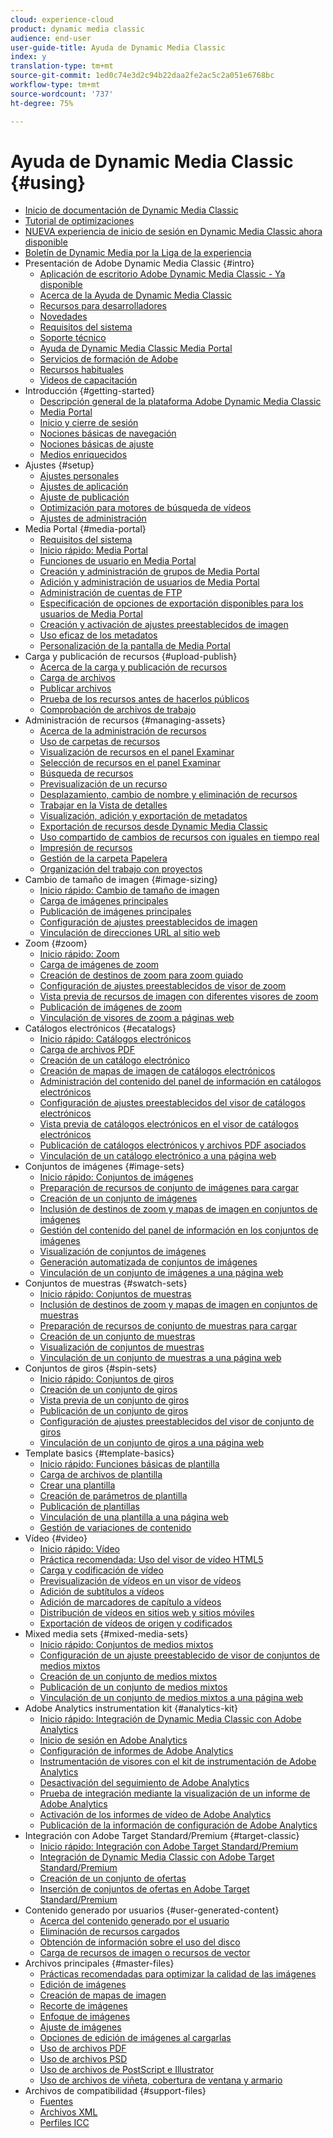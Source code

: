 ```yaml
---
cloud: experience-cloud
product: dynamic media classic
audience: end-user
user-guide-title: Ayuda de Dynamic Media Classic
index: y
translation-type: tm+mt
source-git-commit: 1ed0c74e3d2c94b22daa2fe2ac5c2a051e6768bc
workflow-type: tm+mt
source-wordcount: '737'
ht-degree: 75%

---
```



# Ayuda de Dynamic Media Classic {#using}

+ [Inicio de documentación de Dynamic Media Classic](home.md)
+ [Tutorial de optimizaciones](https://docs.adobe.com/content/help/en/experience-manager-learn/dynamic-media-classic-tutorial/overview.html)
+ [NUEVA experiencia de inicio de sesión en Dynamic Media Classic ahora disponible](new-ui-2020.md)
+ [Boletín de Dynamic Media por la Liga de la experiencia](dynamic-media-newsletter.md)
+ Presentación de Adobe Dynamic Media Classic {#intro}
   + [Aplicación de escritorio Adobe Dynamic Media Classic - Ya disponible](dynamic-media-classic-desktop-app.md)
   + [Acerca de la Ayuda de Dynamic Media Classic](introduction.md)
   + [Recursos para desarrolladores](developer-resources.md)
   + [Novedades](whats-new.md)
   + [Requisitos del sistema](system-requirements.md)
   + [Soporte técnico](support.md)
   + [Ayuda de Dynamic Media Classic Media Portal](help-dmc-media-portal.md)
   + [Servicios de formación de Adobe](training-services.md)
   + [Recursos habituales](popular-resources.md)
   + [Videos de capacitación](training-videos.md)
+ Introducción {#getting-started}
   + [Descripción general de la plataforma Adobe Dynamic Media Classic](dmc-platform-overview.md)
   + [Media Portal](media-portal.md)
   + [Inicio y cierre de sesión](signing-out.md)
   + [Nociones básicas de navegación](navigation-basics.md)
   + [Nociones básicas de ajuste](setup-basics.md)
   + [Medios enriquecidos](rich-media.md)
+ Ajustes {#setup}
   + [Ajustes personales](personal-setup.md)
   + [Ajustes de aplicación](application-setup.md)
   + [Ajuste de publicación](publish-setup.md)
   + [Optimización para motores de búsqueda de vídeos](video-seo-search-engine-optimization.md)
   + [Ajustes de administración](administration-setup.md)
+ Media Portal {#media-portal}
   + [Requisitos del sistema](system-requirements-1.md)
   + [Inicio rápido: Media Portal](quick-start-media-portal-administration.md)
   + [Funciones de usuario en Media Portal](media-portal-user-roles.md)
   + [Creación y administración de grupos de Media Portal](creating-media-portal-groups.md)
   + [Adición y administración de usuarios de Media Portal](adding-media-portal-users.md)
   + [Administración de cuentas de FTP](ftp-accounts.md)
   + [Especificación de opciones de exportación disponibles para los usuarios de Media Portal](specifying-export-options-available-media.md)
   + [Creación y activación de ajustes preestablecidos de imagen](creating-enabling-image-presets.md)
   + [Uso eficaz de los metadatos](making-efficient-metadata.md)
   + [Personalización de la pantalla de Media Portal](customizing-media-portal-screen.md)
+ Carga y publicación de recursos {#upload-publish}
   + [Acerca de la carga y publicación de recursos](about-asset-upload-publish.md)
   + [Carga de archivos](uploading-files.md)
   + [Publicar archivos ](publishing-files.md)
   + [Prueba de los recursos antes de hacerlos públicos](testing-assets-making-them-public.md)
   + [Comprobación de archivos de trabajo](checking-job-files.md)
+ Administración de recursos {#managing-assets}
   + [Acerca de la administración de recursos](about-managing-assets.md)
   + [Uso de carpetas de recursos](asset-folders.md)
   + [Visualización de recursos en el panel Examinar](viewing-assets-browse-panel.md)
   + [Selección de recursos en el panel Examinar](selecting-assets-browse-panel.md)
   + [Búsqueda de recursos](searching-assets.md)
   + [Previsualización de un recurso](previewing-asset.md)
   + [Desplazamiento, cambio de nombre y eliminación de recursos](moving-renaming-deleting-assets.md)
   + [Trabajar en la Vista de detalles ](detail-view.md)
   + [Visualización, adición y exportación de metadatos](viewing-adding-exporting-metadata.md)
   + [Exportación de recursos desde Dynamic Media Classic](exporting-assets-from-dmc.md)
   + [Uso compartido de cambios de recursos con iguales en tiempo real](sharing-asset-changes-peers-real.md)
   + [Impresión de recursos](printing-assets.md)
   + [Gestión de la carpeta Papelera](trash-folder.md)
   + [Organización del trabajo con proyectos](organizing-projects.md)
+ Cambio de tamaño de imagen {#image-sizing}
   + [Inicio rápido: Cambio de tamaño de imagen](quick-start-image-sizing.md)
   + [Carga de imágenes principales](uploading-master-images.md)
   + [Publicación de imágenes principales](publishing-master-images.md)
   + [Configuración de ajustes preestablecidos de imagen](setting-image-presets.md)
   + [Vinculación de direcciones URL al sitio web](linking-urls-web-application.md)
+ Zoom {#zoom}
   + [Inicio rápido: Zoom](quick-start-zoom.md)
   + [Carga de imágenes de zoom](uploading-zoom-images.md)
   + [Creación de destinos de zoom para zoom guiado](creating-zoom-targets-guided-zoom.md)
   + [Configuración de ajustes preestablecidos de visor de zoom](setting-zoom-viewer-presets.md)
   + [Vista previa de recursos de imagen con diferentes visores de zoom](previewing-image-assets-different-zoom.md)
   + [Publicación de imágenes de zoom](publishing-zoom-images.md)
   + [Vinculación de visores de zoom a páginas web](linking-zoom-viewers-web-pages.md)
+ Catálogos electrónicos {#ecatalogs}
   + [Inicio rápido: Catálogos electrónicos](quick-start-ecatalog.md)
   + [Carga de archivos PDF](uploading-pdf-files.md)
   + [Creación de un catálogo electrónico](creating-ecatalog.md)
   + [Creación de mapas de imagen de catálogos electrónicos](creating-ecatalog-image-maps.md)
   + [Administración del contenido del panel de información en catálogos electrónicos](info-panel-content.md)
   + [Configuración de ajustes preestablecidos del visor de catálogos electrónicos](setting-ecatalog-viewer-presets.md)
   + [Vista previa de catálogos electrónicos en el visor de catálogos electrónicos](previewing-ecatalogs-ecatalog-viewer.md)
   + [Publicación de catálogos electrónicos y archivos PDF asociados](publishing-ecatalogs-associated-pdfs.md)
   + [Vinculación de un catálogo electrónico a una página web](linking-ecatalog-web-page.md)
+ Conjuntos de imágenes {#image-sets}
   + [Inicio rápido: Conjuntos de imágenes](quick-start-image-sets.md)
   + [Preparación de recursos de conjunto de imágenes para cargar](preparing-image-set-assets-upload.md)
   + [Creación de un conjunto de imágenes](creating-image-set.md)
   + [Inclusión de destinos de zoom y mapas de imagen en conjuntos de imágenes](including-zoom-targets-image-maps.md)
   + [Gestión del contenido del panel de información en los conjuntos de imágenes](info-panel-content-1.md)
   + [Visualización de conjuntos de imágenes](viewing-image-sets.md)
   + [Generación automatizada de conjuntos de imágenes](automated-image-set-generation.md)
   + [Vinculación de un conjunto de imágenes a una página web](linking-image-set-web-page.md)
+ Conjuntos de muestras {#swatch-sets}
   + [Inicio rápido: Conjuntos de muestras](quick-start-swatch-sets.md)
   + [Inclusión de destinos de zoom y mapas de imagen en conjuntos de muestras](including-zoom-targets-image-maps-1.md)
   + [Preparación de recursos de conjunto de muestras para cargar](preparing-swatch-set-assets-upload.md)
   + [Creación de un conjunto de muestras](creating-swatch-set.md)
   + [Visualización de conjuntos de muestras](viewing-swatch-sets.md)
   + [Vinculación de un conjunto de muestras a una página web](linking-swatch-set-web-page.md)
+ Conjuntos de giros {#spin-sets}
   + [Inicio rápido: Conjuntos de giros](quick-start-spin-sets.md)
   + [Creación de un conjunto de giros](creating-spin-set.md)
   + [Vista previa de un conjunto de giros](previewing-spin-set.md)
   + [Publicación de un conjunto de giros](publishing-spin-set.md)
   + [Configuración de ajustes preestablecidos del visor de conjunto de giros](setting-spin-set-viewer-presets.md)
   + [Vinculación de un conjunto de giros a una página web](linking-spin-set-web-page.md)
+ Template basics {#template-basics}
   + [Inicio rápido: Funciones básicas de plantilla](quick-start-template-basics.md)
   + [Carga de archivos de plantilla](uploading-template-files.md)
   + [Crear una plantilla](creating-template.md)
   + [Creación de parámetros de plantilla](creating-template-parameters.md)
   + [Publicación de plantillas](publishing-templates.md)
   + [Vinculación de una plantilla a una página web](linking-template-web-page.md)
   + [Gestión de variaciones de contenido](content-variations.md)
+ Vídeo {#video}
   + [Inicio rápido: Vídeo](quick-start-video.md)
   + [Práctica recomendada: Uso del visor de vídeo HTML5](best-practice-using-html5-video.md)
   + [Carga y codificación de vídeo](uploading-encoding-videos.md)
   + [Previsualización de vídeos en un visor de vídeos](previewing-videos-video-viewer.md)
   + [Adición de subtítulos a vídeos](adding-captions-video.md)
   + [Adición de marcadores de capítulo a vídeos](adding-chapter-markers-video.md)
   + [Distribución de vídeos en sitios web y sitios móviles](deploying-video-websites-mobile-sites.md)
   + [Exportación de vídeos de origen y codificados](exporting-source-encoded-videos.md)
+ Mixed media sets {#mixed-media-sets}
   + [Inicio rápido: Conjuntos de medios mixtos](quick-start-mixed-media-sets.md)
   + [Configuración de un ajuste preestablecido de visor de conjuntos de medios mixtos](setting-mixed-media-set-viewer.md)
   + [Creación de un conjunto de medios mixtos](creating-mixed-media-set.md)
   + [Publicación de un conjunto de medios mixtos](publishing-mixed-media-set.md)
   + [Vinculación de un conjunto de medios mixtos a una página web](linking-mixed-media-set-web.md)
+ Adobe Analytics instrumentation kit {#analytics-kit}
   + [Inicio rápido: Integración de Dynamic Media Classic con Adobe Analytics](quick-start-integrating-dmc-analytics.md)
   + [Inicio de sesión en Adobe Analytics](log-analytics.md)
   + [Configuración de informes de Adobe Analytics](configuring-analytics-reports.md)
   + [Instrumentación de visores con el kit de instrumentación de Adobe Analytics](instrumenting-viewer-using-analytics-instrumentation.md)
   + [Desactivación del seguimiento de Adobe Analytics](disabling-analytics-tracking.md)
   + [Prueba de integración mediante la visualización de un informe de Adobe Analytics](testing-integration-viewing-analytics-report.md)
   + [Activación de los informes de vídeo de Adobe Analytics](enabling-analytics-video-reports.md)
   + [Publicación de la información de configuración de Adobe Analytics](publishing-analytics-configuration-information.md)
+ Integración con Adobe Target Standard/Premium {#target-classic}
   + [Inicio rápido: Integración con Adobe Target Standard/Premium](quick-start-target-integration.md)
   + [Integración de Dynamic Media Classic con Adobe Target Standard/Premium](integrating-dmc-with-target.md)
   + [Creación de un conjunto de ofertas](creating-offer-set.md)
   + [Inserción de conjuntos de ofertas en Adobe Target Standard/Premium](pushing-offer-sets-target.md)
+ Contenido generado por usuarios {#user-generated-content}
   + [Acerca del contenido generado por el usuario](about-ugc.md)
   + [Eliminación de recursos cargados](deleting-uploaded-asset.md)
   + [Obtención de información sobre el uso del disco](getting-disk-usage-information.md)
   + [Carga de recursos de imagen o recursos de vector](uploading-image-asset-or-vector.md)
+ Archivos principales {#master-files}
   + [Prácticas recomendadas para optimizar la calidad de las imágenes](best-practices-optimizing-quality-images.md)
   + [Edición de imágenes](editing-images.md)
   + [Creación de mapas de imagen](creating-image-maps.md)
   + [Recorte de imágenes](cropping-image.md)
   + [Enfoque de imágenes](sharpening-image.md)
   + [Ajuste de imágenes](adjusting-image.md)
   + [Opciones de edición de imágenes al cargarlas](image-editing-options-upload.md)
   + [Uso de archivos PDF](pdfs.md)
   + [Uso de archivos PSD ](psd-files.md)
   + [Uso de archivos de PostScript e Illustrator](postscript-illustrator-files.md)
   + [Uso de archivos de viñeta, cobertura de ventana y armario](vignette-window-covering-cabinet-files.md)
+ Archivos de compatibilidad {#support-files}
   + [Fuentes](fonts.md)
   + [Archivos XML](xml-files.md)
   + [Perfiles ICC](icc-profiles.md)
